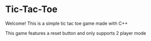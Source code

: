 # Tic-Tac-Toe

Welcome! This is a simple tic tac toe game made with C++ </br>

This game features a reset button and only supports 2 player mode
